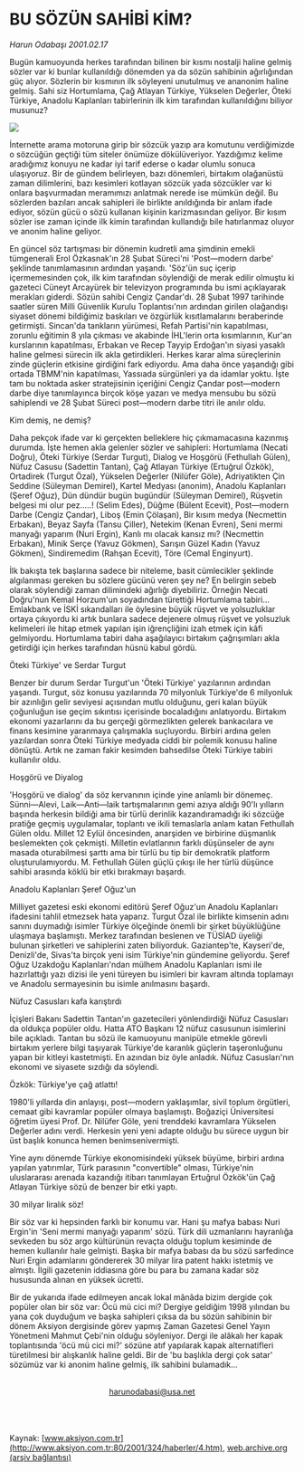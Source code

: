 # BU SÖZÜN SAHİBİ KİM?

*Harun Odabaşı 2001.02.17*

<div>
 <p class="spot">
  Bugün kamuoyunda herkes tarafından bilinen bir kısmı nostalji haline gelmiş sözler var ki bunlar  kullanıldığı dönemden ya da sözün sahibinin  ağırlığından güç alıyor.  Sözlerin bir kısmının ilk  söyleyeni unutulmuş ve  ananonim haline gelmiş. Sahi siz Hortumlama, Çağ Atlayan Türkiye, Yükselen Değerler, Öteki Türkiye, Anadolu  Kaplanları tabirlerinin ilk kim tarafından kullanıldığını  biliyor musunuz?
 </p>
 <p class="metin">
 </p>
 <img border="0" src="/web/20010719025454im_/http://www.aksiyon.com.tr/2001/324/resimler/Bu.jpg"/>
 <p class="metin">
  İnternette arama motoruna girip bir sözcük yazıp ara komutunu verdiğimizde o sözcüğün geçtiği tüm siteler önümüze dökülüveriyor. Yazdığımız kelime aradığımız konuyu ne kadar iyi tarif ederse o kadar olumlu sonuca ulaşıyoruz. Bir de gündem belirleyen, bazı dönemleri, birtakım olağanüstü zaman dilimlerini, bazı kesimleri kotlayan sözcük yada sözcükler var ki onlara başvurmadan meramımızı anlatmak nerede ise mümkün değil. Bu sözlerden bazıları ancak sahipleri ile birlikte anıldığında bir anlam ifade ediyor, sözün gücü o sözü kullanan kişinin karizmasından geliyor. Bir kısım sözler ise zaman içinde ilk kimin tarafından kullandığı bile hatırlanmaz oluyor ve anonim haline geliyor.
 </p>
 <p class="metin">
  En güncel söz tartışması bir dönemin kudretli ama şimdinin emekli tümgenerali Erol Özkasnak'ın 28 Şubat Süreci'ni 'Post—modern darbe' şeklinde tanımlamasının ardından yaşandı. 'Söz'ün suç içerip içermemesinden çok, ilk kim tarafından söylendiği de merak edilir olmuştu ki gazeteci Cüneyt Arcayürek bir televizyon programında bu ismi açıklayarak merakları giderdi. Sözün sahibi Cengiz Çandar'dı. 28 Şubat 1997 tarihinde saatler süren Milli Güvenlik Kurulu Toplantısı'nın ardından girilen olağandışı siyaset dönemi bildiğimiz baskıları ve özgürlük kısıtlamalarını beraberinde getirmişti. Sincan'da tankların yürümesi, Refah Partisi'nin kapatılması, zorunlu eğitimin 8 yıla çıkması ve akabinde İHL'lerin orta kısımlarının, Kur'an kurslarının kapatılması, Erbakan ve Recep Tayyip Erdoğan'ın siyasi yasaklı haline gelmesi sürecin ilk akla getirdikleri. Herkes karar alma süreçlerinin zinde güçlerin etkisine girdiğini fark ediyordu. Ama daha önce yaşandığı gibi ortada TBMM'nin kapatılması, Yassıada sürgünleri ya da idamlar yoktu. İşte tam bu noktada asker stratejisinin içeriğini Cengiz Çandar post—modern darbe diye tanımlayınca birçok köşe yazarı ve medya mensubu bu sözü sahiplendi ve 28 Şubat Süreci post—modern darbe titri ile anılır oldu.
 </p>
 <p class="metin">
  Kim demiş, ne demiş?
 </p>
 <p class="metin">
  Daha pekçok ifade var ki gerçekten belleklere hiç çıkmamacasına kazınmış durumda. İşte hemen akla gelenler sözler ve sahipleri: Hortumlama (Necati Doğru), Öteki Türkiye (Serdar Turgut), Dialog ve Hoşgörü (Fethullah Gülen), Nüfuz Casusu (Sadettin Tantan), Çağ Atlayan Türkiye (Ertuğrul Özkök), Ortadirek (Turgut Özal), Yükselen Değerler (Nilüfer Göle), Adriyatikten Çin Seddine (Süleyman Demirel), Kartel Medyası (anonim), Anadolu Kaplanları (Şeref Oğuz), Dün dündür bugün bugündür (Süleyman Demirel), Rüşvetin belgesi mi olur pez.....! (Selim Edes), Düğme (Bülent Ecevit), Post—modern Darbe (Cengiz Çandar), Liboş (Emin Çölaşan), Bir kısım medya (Necmettin Erbakan), Beyaz Sayfa (Tansu Çiller), Netekim (Kenan Evren), Seni mermi manyağı yaparım (Nuri Ergin), Kanlı mı olacak kansız mı? (Necmettin Erbakan), Minik Serçe (Yavuz Gökmen), Sarışın Güzel Kadın (Yavuz Gökmen), Sindiremedim (Rahşan Ecevit), Töre (Cemal Enginyurt).
 </p>
 <p class="metin">
  İlk bakışta tek başlarına sadece bir niteleme, basit cümlecikler şeklinde algılanması gereken bu sözlere gücünü veren şey ne? En belirgin sebeb olarak söylendiği zaman dilimindeki ağırlığı diyebiliriz. Örneğin Necati Doğru'nun Kemal Horzum'un soyadından türettiği Hortumlama tabiri... Emlakbank ve İSKİ sıkandalları ile öylesine büyük rüşvet ve yolsuzluklar ortaya çıkıyordu ki artık bunlara sadece dejenere olmuş rüşvet ve yolsuzluk kelimeleri ile hitap etmek yapılan işin iğrençliğini izah etmek için kâfi gelmiyordu. Hortumlama tabiri daha aşağılayıcı birtakım çağrışımları akla getirdiği için herkes tarafından hüsnü kabul gördü.
 </p>
 <p class="metin">
  Öteki Türkiye' ve Serdar Turgut
 </p>
 <p class="metin">
  Benzer bir durum Serdar Turgut'un 'Öteki Türkiye' yazılarının ardından yaşandı. Turgut, söz konusu yazılarında 70 milyonluk Türkiye'de 6 milyonluk bir azınlığın gelir seviyesi açısından mutlu olduğunu, geri kalan büyük çoğunluğun ise geçim sıkıntısı içerisinde bocaladığını anlatıyordu. Birtakım ekonomi yazarlarını da bu gerçeği görmezlikten gelerek bankacılara ve finans kesimine yaranmaya çalışmakla suçluyordu. Birbiri ardına gelen yazılardan sonra Öteki Türkiye medyada ciddi bir polemik konusu haline dönüştü. Artık ne zaman fakir kesimden bahsedilse Öteki Türkiye tabiri kullanılır oldu.
 </p>
 <p class="metin">
  Hoşgörü ve Diyalog
 </p>
 <p class="metin">
  'Hoşgörü ve dialog' da söz kervanının içinde yine anlamlı bir dönemeç. Sünni—Alevi, Laik—Anti—laik tartışmalarının gemi azıya aldığı 90'lı yılların başında herkesin bildiği ama bir türlü derinlik kazandıramadığı iki sözcüğe pratiğe geçmiş uygulamalar, toplantı ve ikili temaslarla anlam katan Fethullah Gülen oldu. Millet 12 Eylül öncesinden, anarşiden ve birbirine düşmanlık beslemekten çok çekmişti. Milletin evlatlarının farklı düşünseler de aynı masada oturabilmesi şarttı ama bir türlü bu tip bir demokratik platform oluşturulamıyordu. M. Fethullah Gülen güçlü çıkışı ile her türlü düşünce sahibi arasında köklü bir etki bırakmayı başardı.
 </p>
 <p class="metin">
  Anadolu Kaplanları Şeref Oğuz'un
 </p>
 <p class="metin">
  Milliyet gazetesi eski ekonomi editörü Şeref Oğuz'un Anadolu Kaplanları ifadesini tahlil etmezsek hata yaparız. Turgut Özal ile birlikte kimsenin adını sanını duymadığı isimler Türkiye ölçeğinde önemli bir şirket büyüklüğüne ulaşmaya başlamıştı. Merkez tarafından beslenen ve TÜSİAD üyeliği bulunan şirketleri ve sahiplerini zaten biliyorduk. Gaziantep'te, Kayseri'de, Denizli'de, Sivas'ta birçok yeni isim Türkiye'nin gündemine geliyordu. Şeref Oğuz Uzakdoğu Kaplanları'ndan mülhem Anadolu Kaplanları ismi ile hazırlattığı yazı dizisi ile yeni türeyen bu isimleri bir kavram altında toplamayı ve Anadolu sermayesinin bu isimle anılmasını başardı.
 </p>
 <p class="metin">
  Nüfuz Casusları kafa karıştırdı
 </p>
 <p class="metin">
  İçişleri Bakanı Sadettin Tantan'ın gazetecileri yönlendirdiği Nüfuz Casusları da oldukça popüler oldu. Hatta ATO Başkanı 12 nüfuz casusunun isimlerini bile açıkladı. Tantan bu sözü ile kamuoyunu manipüle etmekle görevli birtakım yerlere bilgi taşıyarak Türkiye'de karanlık güçlerin taşeronluğunu yapan bir kitleyi kastetmişti. En azından biz öyle anladık. Nüfuz Casusları'nın ekonomi ve siyasete sızdığı da söylendi.
 </p>
 <p class="metin">
  Özkök: Türkiye'ye çağ atlattı!
 </p>
 <p class="metin">
  1980'li yıllarda din anlayışı, post—modern yaklaşımlar, sivil toplum örgütleri, cemaat gibi kavramlar popüler olmaya başlamıştı. Boğaziçi Üniversitesi öğretim üyesi Prof. Dr. Nilüfer Göle, yeni trenddeki kavramlara Yükselen Değerler adını verdi. Herkesin yeni yeni adapte olduğu bu sürece uygun bir üst başlık konunca hemen benimsenivermişti.
 </p>
 <p class="metin">
  Yine aynı dönemde Türkiye ekonomisindeki yüksek büyüme, birbiri ardına yapılan yatırımlar, Türk parasının "convertible" olması, Türkiye'nin uluslararası arenada kazandığı itibarı tanımlayan Ertuğrul Özkök'ün Çağ Atlayan Türkiye sözü de benzer bir etki yaptı.
 </p>
 <p class="metin">
  30 milyar liralık söz!
 </p>
 <p class="metin">
  Bir söz var ki hepsinden farklı bir konumu var. Hani şu mafya babası Nuri Ergin'in 'Seni mermi manyağı yaparım' sözü. Türk dili uzmanlarını hayranlığa sevkeden bu söz argo kültürünün revaçta olduğu toplum kesiminde de hemen kullanılır hale gelmişti. Başka bir mafya babası da bu sözü sarfedince Nuri Ergin adamlarını göndererek 30 milyar lira patent hakkı istetmiş ve almıştı. İlgili gazetenin iddiasına göre bu para bu zamana kadar söz hususunda alınan en yüksek ücretti.
 </p>
 <p class="metin">
  Bir de yukarıda ifade edilmeyen ancak lokal mânâda bizim dergide çok popüler olan bir söz var: Öcü mü cici mi? Dergiye geldiğim 1998 yılından bu yana çok duyduğum ve başka sahipleri çıksa da bu sözün sahibinin bir dönem Aksiyon dergisinde görev yapmış Zaman Gazetesi Genel Yayın Yönetmeni Mahmut Çebi'nin olduğu söyleniyor. Dergi ile alâkalı her kapak toplantısında 'öcü mü cici mi?' sözüne atıf yapılarak kapak alternatifleri türetilmesi bir alışkanlık haline geldi. Bir de 'bu başlıkla dergi çok satar' sözümüz var ki anonim haline gelmiş, ilk sahibini bulamadık...
 </p>
 <br/>
 <center>
  <a class="anaorta" href="http://web.archive.org/web/20010719025454/mailto:harunodabasi@usa.net">
   harunodabasi@usa.net
  </a>
 </center>
 <br/>
 <br/>
 <br/>
</div>

Kaynak: [www.aksiyon.com.tr](http://www.aksiyon.com.tr:80/2001/324/haberler/4.htm), [web.archive.org (arşiv bağlantısı)](http://web.archive.org/web/20010719025454/http://www.aksiyon.com.tr:80/2001/324/haberler/4.htm)

